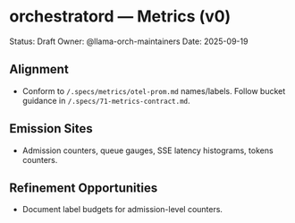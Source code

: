 # orchestratord — Metrics (v0)

Status: Draft
Owner: @llama-orch-maintainers
Date: 2025-09-19

## Alignment

- Conform to `/.specs/metrics/otel-prom.md` names/labels. Follow bucket guidance in `/.specs/71-metrics-contract.md`.

## Emission Sites

- Admission counters, queue gauges, SSE latency histograms, tokens counters.

## Refinement Opportunities

- Document label budgets for admission-level counters.
